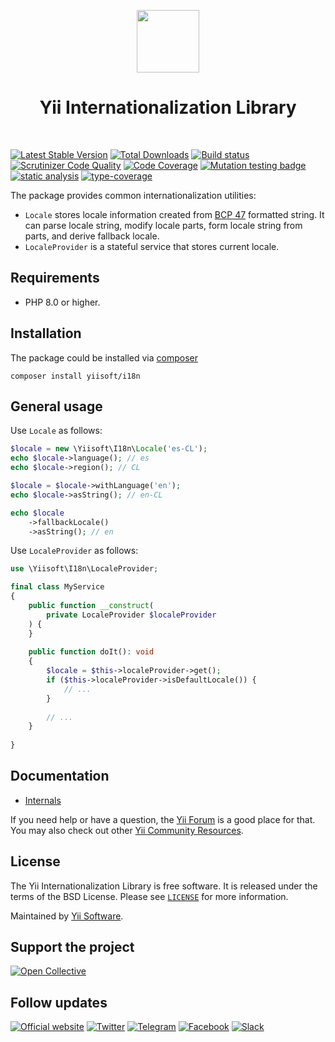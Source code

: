 <p align="center">
    <a href="https://github.com/yiisoft" target="_blank">
        <img src="https://yiisoft.github.io/docs/images/yii_logo.svg" height="100px">
    </a>
    <h1 align="center">Yii Internationalization Library</h1>
    <br>
</p>

[![Latest Stable Version](https://poser.pugx.org/yiisoft/i18n/v/stable.png)](https://packagist.org/packages/yiisoft/i18n)
[![Total Downloads](https://poser.pugx.org/yiisoft/i18n/downloads.png)](https://packagist.org/packages/yiisoft/i18n)
[![Build status](https://github.com/yiisoft/i18n/workflows/build/badge.svg)](https://github.com/yiisoft/i18n/actions?query=workflow%3Abuild)
[![Scrutinizer Code Quality](https://scrutinizer-ci.com/g/yiisoft/i18n/badges/quality-score.png?b=master)](https://scrutinizer-ci.com/g/yiisoft/i18n/?branch=master)
[![Code Coverage](https://scrutinizer-ci.com/g/yiisoft/i18n/badges/coverage.png?b=master)](https://scrutinizer-ci.com/g/yiisoft/i18n/?branch=master)
[![Mutation testing badge](https://img.shields.io/endpoint?style=flat&url=https%3A%2F%2Fbadge-api.stryker-mutator.io%2Fgithub.com%2Fyiisoft%2Fi18n%2Fmaster)](https://dashboard.stryker-mutator.io/reports/github.com/yiisoft/i18n/master)
[![static analysis](https://github.com/yiisoft/i18n/workflows/static%20analysis/badge.svg)](https://github.com/yiisoft/i18n/actions?query=workflow%3A%22static+analysis%22)
[![type-coverage](https://shepherd.dev/github/yiisoft/i18n/coverage.svg)](https://shepherd.dev/github/yiisoft/i18n)

The package provides common internationalization utilities:

- `Locale` stores locale information created from [BCP 47](https://www.rfc-editor.org/info/bcp47) formatted string. It
  can parse locale string, modify locale parts, form locale string from parts, and derive fallback locale.
- `LocaleProvider` is a stateful service that stores current locale.

## Requirements

- PHP 8.0 or higher.

## Installation

The package could be installed via [composer](https://getcomposer.org/download/)

```shell
composer install yiisoft/i18n
```

## General usage

Use `Locale` as follows:

```php
$locale = new \Yiisoft\I18n\Locale('es-CL');
echo $locale->language(); // es
echo $locale->region(); // CL

$locale = $locale->withLanguage('en');
echo $locale->asString(); // en-CL

echo $locale
    ->fallbackLocale()
    ->asString(); // en
```

Use `LocaleProvider` as follows:

```php
use \Yiisoft\I18n\LocaleProvider;

final class MyService
{
    public function __construct(
        private LocaleProvider $localeProvider
    ) {    
    }
    
    public function doIt(): void
    {
        $locale = $this->localeProvider->get();
        if ($this->localeProvider->isDefaultLocale()) {
            // ...
        }
        
        // ...        
    }
    
}
```

## Documentation

- [Internals](docs/internals.md)

If you need help or have a question, the [Yii Forum](https://forum.yiiframework.com/c/yii-3-0/63) is a good place for that.
You may also check out other [Yii Community Resources](https://www.yiiframework.com/community).

## License

The Yii Internationalization Library is free software. It is released under the terms of the BSD License.
Please see [`LICENSE`](./LICENSE.md) for more information.

Maintained by [Yii Software](https://www.yiiframework.com/).

## Support the project

[![Open Collective](https://img.shields.io/badge/Open%20Collective-sponsor-7eadf1?logo=open%20collective&logoColor=7eadf1&labelColor=555555)](https://opencollective.com/yiisoft)

## Follow updates

[![Official website](https://img.shields.io/badge/Powered_by-Yii_Framework-green.svg?style=flat)](https://www.yiiframework.com/)
[![Twitter](https://img.shields.io/badge/twitter-follow-1DA1F2?logo=twitter&logoColor=1DA1F2&labelColor=555555?style=flat)](https://twitter.com/yiiframework)
[![Telegram](https://img.shields.io/badge/telegram-join-1DA1F2?style=flat&logo=telegram)](https://t.me/yii3en)
[![Facebook](https://img.shields.io/badge/facebook-join-1DA1F2?style=flat&logo=facebook&logoColor=ffffff)](https://www.facebook.com/groups/yiitalk)
[![Slack](https://img.shields.io/badge/slack-join-1DA1F2?style=flat&logo=slack)](https://yiiframework.com/go/slack)
